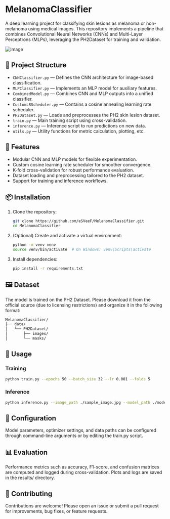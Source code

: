 # MelanomaClassifier

A deep learning project for classifying skin lesions as melanoma or non-melanoma using medical images. This repository implements a pipeline that combines Convolutional Neural Networks (CNNs) and Multi-Layer Perceptrons (MLPs), leveraging the PH2Dataset for training and validation.

![image](https://github.com/user-attachments/assets/f209710d-a7fb-40e4-9674-3ebf4fd4a30e)


## 📂 Project Structure

- `CNNClassifier.py` — Defines the CNN architecture for image-based classification.
- `MLPClassifier.py` — Implements an MLP model for auxiliary features.
- `CombinedModel.py` — Combines CNN and MLP outputs into a unified classifier.
- `CustomLRScheduler.py` — Contains a cosine annealing learning rate scheduler.
- `PH2Dataset.py` — Loads and preprocesses the PH2 skin lesion dataset.
- `train.py` — Main training script using cross-validation.
- `inference.py` — Inference script to run predictions on new data.
- `utils.py` — Utility functions for metric calculation, plotting, etc.

## 🧠 Features

- Modular CNN and MLP models for flexible experimentation.
- Custom cosine learning rate scheduler for smoother convergence.
- K-fold cross-validation for robust performance evaluation.
- Dataset loading and preprocessing tailored to the PH2 dataset.
- Support for training and inference workflows.

## 📦 Installation

1. Clone the repository:
   ```bash
   git clone https://github.com/eSVeeF/MelanomaClassifier.git
   cd MelanomaClassifier
2. (Optional) Create and activate a virtual environment:
   ```bash
   python -m venv venv
   source venv/bin/activate  # On Windows: venv\Scripts\activate
3. Install dependencies:
   ```bash
   pip install -r requirements.txt

## 🖼️ Dataset
The model is trained on the PH2 Dataset. Please download it from the official source (due to licensing restrictions) and organize it in the following format:
```bash
MelanomaClassifier/
├── data/
│   └── PH2Dataset/
│       ├── images/
│       └── masks/
```

## 🚀 Usage
### Training
```bash
python train.py --epochs 50 --batch_size 32 --lr 0.001 --folds 5
```
### Inference
```bash
python inference.py --image_path ./sample_image.jpg --model_path ./models/best_model.pth
```

## 🔧 Configuration
Model parameters, optimizer settings, and data paths can be configured through command-line arguments or by editing the train.py script.

## 📊 Evaluation
Performance metrics such as accuracy, F1-score, and confusion matrices are computed and logged during cross-validation. Plots and logs are saved in the results/ directory.

## 🤝 Contributing
Contributions are welcome! Please open an issue or submit a pull request for improvements, bug fixes, or feature requests.
